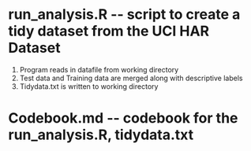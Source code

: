 # run_analysis.R -- script to create a tidy dataset from the UCI HAR Dataset
1. Program reads in datafile from working directory
2. Test data and Training data are merged along with descriptive labels
3. Tidydata.txt is written to working directory

# Codebook.md -- codebook for the run_analysis.R, tidydata.txt
